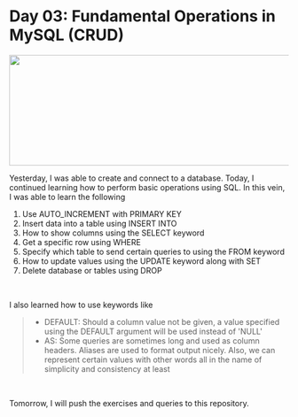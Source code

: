 # Day 03: Fundamental Operations in MySQL (CRUD)

<img width='600' height='200' src="https://th.bing.com/th/id/R.09b682094ed2bb8a0e7b86e17f1b95bb?rik=x3BV68OV66vxLA&pid=ImgRaw&r=0&sres=1&sresct=1">


Yesterday, I was able to create and connect to a database. Today, I continued learning how to perform basic operations using SQL. In this vein, I was able to learn the following

1. Use AUTO_INCREMENT with PRIMARY KEY
2. Insert data into a table using INSERT INTO
3. How to show columns using the SELECT keyword
4. Get a specific row using WHERE
5. Specify which table to send certain queries to using the FROM keyword
6. How to update values using the UPDATE keyword along with SET
7. Delete database or tables using DROP

</br>

I also learned how to use keywords like 
>- DEFAULT: Should a column value not be given, a value specified using the DEFAULT argument will be used instead of 'NULL' 
>- AS: Some queries are sometimes long and used as column headers. Aliases are used to format output nicely. Also, we can represent certain values with other words all in the name of simplicity and consistency at least

</br>

Tomorrow, I will push the exercises and queries to this repository.

